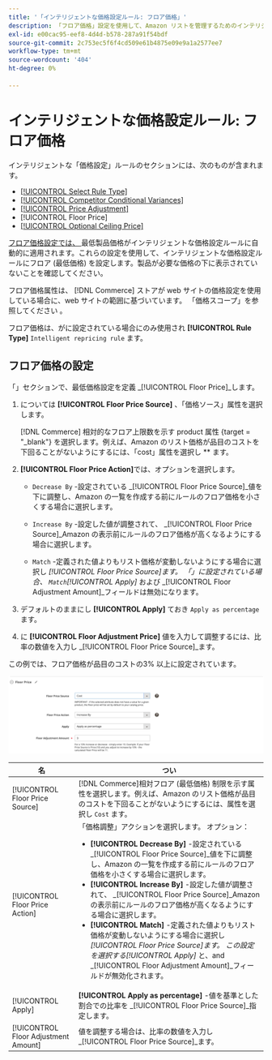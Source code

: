 ```yaml
---
title: '「インテリジェントな価格設定ルール: フロア価格」'
description: 「フロア価格」設定を使用して、Amazon リストを管理するためのインテリジェントな価格設定ルールの最低価格を決定することができます。
exl-id: e00cac95-eef8-4d4d-b578-287a91f54bdf
source-git-commit: 2c753ec5f6f4cd509e61b4875e09e9a1a2577ee7
workflow-type: tm+mt
source-wordcount: '404'
ht-degree: 0%

---
```


# インテリジェントな価格設定ルール: フロア価格

インテリジェントな「価格設定」ルールのセクションには、次のものが含まれます。

- [[!UICONTROL Select Rule Type]](./intelligent-repricing-rules.md)
- [[!UICONTROL Competitor Conditional Variances]](./competitor-conditional-variances.md)
- [[!UICONTROL Price Adjustment]](./price-adjustment.md)
- [!UICONTROL Floor Price]
- [[!UICONTROL Optional Ceiling Price]](./optional-ceiling-price.md)

[フロア価格設定では、 ](./floor-price.md) 最低製品価格がインテリジェントな価格設定ルールに自動的に適用されます。これらの設定を使用して、インテリジェントな価格設定ルールにフロア (最低価格) を設定します。製品が必要な価格の下に表示されていないことを確認してください。

フロア価格属性は、 [!DNL Commerce] ストアが web サイトの価格設定を使用している場合に、web サイトの範囲に基づいています。 「価格スコープ」を参照してください [ ](./price-scope.md) 。

フロア価格は、がに設定されている場合にのみ使用され **[!UICONTROL Rule Type]** `Intelligent repricing rule` ます。

## フロア価格の設定

「」セクションで、最低価格設定を定義 _[!UICONTROL Floor Price]_します。

1. については **[!UICONTROL Floor Price Source]** 、「価格ソース」属性を選択します。

   [!DNL Commerce] [ ](https://docs.magento.com/user-guide/catalog/product-attributes.html) 相対的なフロア上限数を示す product 属性 {target = &quot;_blank&quot;} を選択します。例えば、Amazon のリスト価格が品目のコストを下回ることがないようにするには、「cost」属性を選択し ** ます。

1. **[!UICONTROL Floor Price Action]**&#x200B;では、オプションを選択します。

   - `Decrease By` -設定されている _[!UICONTROL Floor Price Source]_値を下に調整し、Amazon の一覧を作成する前にルールのフロア価格を小さくする場合に選択します。

   - `Increase By` -設定した値が調整されて、 _[!UICONTROL Floor Price Source]_Amazon の表示前にルールのフロア価格が高くなるようにする場合に選択します。

   - `Match` -定義された値よりもリスト価格が変動しないようにする場合に選択し _[!UICONTROL Floor Price Source]_ます。 「」に設定されている場合、 `Match`_[!UICONTROL Apply]_ および _[!UICONTROL Floor Adjustment Amount]_フィールドは無効になります。

1. デフォルトのままにし **[!UICONTROL Apply]** ておき `Apply as percentage` ます。

1. に **[!UICONTROL Floor Adjustment Price]** 値を入力して調整するには、比率の数値を入力し _[!UICONTROL Floor Price Source]_ます。

この例では、フロア価格が品目のコストの3% 以上に設定されています。

![インテリジェントな価格設定ルール例: フロア価格](assets/ob-intelligent-pricde-rule-floor-price.png)

| 名 | つい |
|--- |--- |
| [!UICONTROL Floor Price Source] | [!DNL Commerce]相対フロア (最低価格) 制限を示す属性を選択します。例えば、Amazon のリスト価格が品目のコストを下回ることがないようにするには、属性を選択し `Cost` ます。 |
| [!UICONTROL Floor Price Action] | 「価格調整」アクションを選択します。 オプション：<ul><li>**[!UICONTROL Decrease By]** -設定されている _[!UICONTROL Floor Price Source]_値を下に調整し、Amazon の一覧を作成する前にルールのフロア価格を小さくする場合に選択します。</li><li>**[!UICONTROL Increase By]** -設定した値が調整されて、 _[!UICONTROL Floor Price Source]_Amazon の表示前にルールのフロア価格が高くなるようにする場合に選択します。</li><li>**[!UICONTROL Match]** -定義された値よりもリスト価格が変動しないようにする場合に選択し _[!UICONTROL Floor Price Source]_ます。 この設定を選択する_[!UICONTROL Apply]_ と、and _[!UICONTROL Floor Adjustment Amount]_フィールドが無効化されます。</li></ul> |
| [!UICONTROL Apply] | **[!UICONTROL Apply as percentage]** -値を基準とした割合での比率を _[!UICONTROL Floor Price Source]_指定します。 |
| [!UICONTROL Floor Adjustment Amount] | 値を調整する場合は、比率の数値を入力し _[!UICONTROL Floor Price Source]_ます。 |
